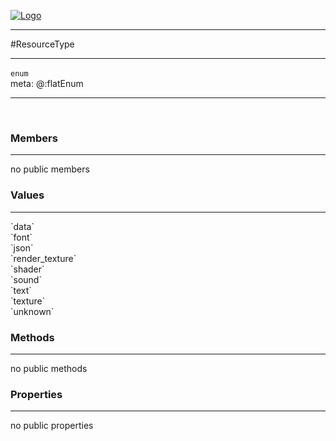 
[![Logo](../../images/logo.png)](../../api/index.html)

---



#ResourceType



---

`enum`
<span class="meta">
<br/>meta: @:flatEnum
</span>


---

&nbsp;
&nbsp;

<h3>Members</h3> <hr/>no public members<h3>Values</h3> <hr/><span class="member signature apipage">`data`<br/> </span>
        <span class="small_desc_flat"></span><span class="member signature apipage">`font`<br/> </span>
        <span class="small_desc_flat"></span><span class="member signature apipage">`json`<br/> </span>
        <span class="small_desc_flat"></span><span class="member signature apipage">`render_texture`<br/> </span>
        <span class="small_desc_flat"></span><span class="member signature apipage">`shader`<br/> </span>
        <span class="small_desc_flat"></span><span class="member signature apipage">`sound`<br/> </span>
        <span class="small_desc_flat"></span><span class="member signature apipage">`text`<br/> </span>
        <span class="small_desc_flat"></span><span class="member signature apipage">`texture`<br/> </span>
        <span class="small_desc_flat"></span><span class="member signature apipage">`unknown`<br/> </span>
        <span class="small_desc_flat"></span>

<h3>Methods</h3> <hr/>no public methods

<h3>Properties</h3> <hr/>no public properties

&nbsp;
&nbsp;
&nbsp;